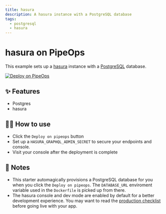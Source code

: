 ```yaml
---
title: hasura
description: A hasura instance with a PostgreSQL database
tags:
  - postgresql
  - hasura
---
```


# hasura on PipeOps

This example sets up a [hasura](https://hasura.io/opensource/) instance with a [PostgreSQL](https://www.postgresql.org/) database.

[![Deploy on PipeOps](https://pub-a1fbf367a4cd458487cfa3f29154ac93.r2.dev/Default.png)](https://railway.app/template/0ELOuE?referralCode=IQhE0B)

## ✨ Features

- Postgres
- hasura

## 💁‍♀️ How to use

- Click the `Deploy on pipeops` button
- Set up a `HASURA_GRAPHQL_ADMIN_SECRET` to secure your endpoints and console.
- Visit your console after the deployment is complete

## 📝 Notes

- This starter automagically provisions a PostgreSQL database for you when you click the `Deploy on pipeops`. The `DATABASE_URL` enviroment variable used in the `Dockerfile` is picked up from there.
- The hasura console and dev mode are enabled by default for a better development experience. You may want to read the [production checklist](https://hasura.io/docs/latest/graphql/core/deployment/production-checklist.html) before going live with your app.
